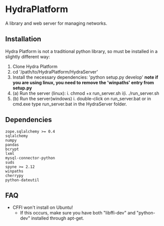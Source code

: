 HydraPlatform
=============

A library and web server for managing networks.

Installation
------------
Hydra Platform is not a traditional python library, so must be installed
in a slightly different way:

1. Clone Hydra Platform
2. cd '/path/to/HydraPlatform/HydraServer'
3. Install the necessary dependencies: 'python setup.py develop'
**note if you are using linux, you need to remove the 'winpaths' entry from setup.py**
4. (a) Run the server (linux):
  i. chmod +x run_server.sh
  i(i. ./run_server.sh
5. (b) Run the server(windows)
	i. double-click on run_server.bat or in cmd.exe type run_server.bat in the HydraServer folder.

Dependencies
------------
    zope.sqlalchemy >= 0.4
    sqlalchemy
    numpy
    pandas
    bcrypt
    lxml
    mysql-connector-python
    suds
    spyne >= 2.12
    winpaths
    cherrypy
    python-dateutil

FAQ
---
- CFFI won't install on Ubuntu!
  - If this occurs, make sure you have both "libffi-dev" and "python-dev" installed through apt-get. 
